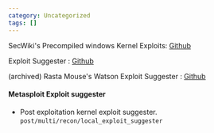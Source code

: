 ```yaml
---
category: Uncategorized
tags: []
---
```

SecWiki's Precompiled windows Kernel Exploits: [Github](https://github.com/SecWiki/windows-kernel-exploits)

Exploit Suggester : [Github](https://github.com/bitsadmin/wesng)

(archived) Rasta Mouse's Watson Exploit Suggester : [Github](https://github.com/rasta-mouse/Watson)

#### Metasploit Exploit suggester
- Post exploitation kernel exploit suggester.
`post/multi/recon/local_exploit_suggester`